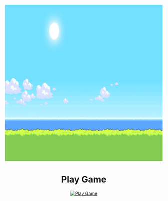 <p align="center">
  <img src="./images/background-img.png" width="800" height="500">
</p>

<div style="text-align: center;">
  <h1>Play Game</h1>
  <a href="https://chprince11.github.io/zat.am/049-prince/">
    <img src="https://img.icons8.com/color/96/000000/play--v1.png" alt="Play Game">
  </a>
</div>

